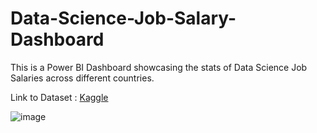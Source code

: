 # Data-Science-Job-Salary-Dashboard


This is a Power BI Dashboard showcasing the stats of Data Science Job Salaries across different countries.

Link to Dataset : [Kaggle](https://www.kaggle.com/datasets/ruchi798/data-science-job-salaries)

![image](https://github.com/user-attachments/assets/7d60cc91-1988-4483-8d65-10f0401507a0)
